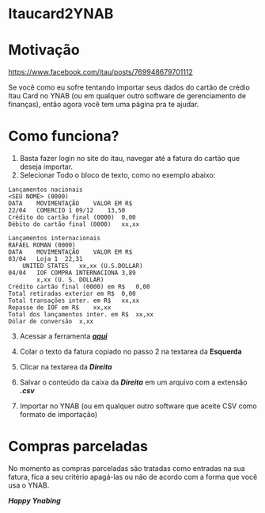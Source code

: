 Itaucard2YNAB
=============

Motivação
=============
https://www.facebook.com/itau/posts/769948679701112

Se você como eu sofre tentando importar seus dados do cartão de crédio Itau Card no YNAB (ou em qualquer outro software de gerenciamento de finanças), então agora você tem uma página pra te ajudar.

Como funciona?
=============
1. Basta fazer login no site do itau, navegar até a fatura do cartão que deseja importar.
2. Selecionar Todo o bloco de texto, como no exemplo abaixo:
```
Lançamentos nacionais
<SEU NOME> (0000)
DATA	MOVIMENTAÇÃO	VALOR EM R$
22/04	COMERCIO 1 09/12	13,50
Crédito do cartão final (0000)	0,00
Débito do cartão final (0000)	xx,xx

Lançamentos internacionais
RAFAEL ROMAN (0000)
DATA	MOVIMENTAÇÃO	VALOR EM R$
03/04	Loja 1	22,31
 	UNITED STATES	xx,xx (U.S.DOLLAR)
04/04	IOF COMPRA INTERNACIONA	3,89
 	 	x,xx (U. S. DOLLAR)
Crédito cartão final (0000) em R$	0,00
Total retiradas exterior em R$	0,00
Total transações inter. em R$	xx,xx
Repasse de IOF em R$	xx,xx
Total dos lançamentos inter. em R$	xx,xx
Dólar de conversão	x,xx
```

3. Acessar a ferramenta [___aqui___](https://rawgit.com/Panthro/Itaucard2YNAB/master/convert.html)

4. Colar o texto da fatura copiado no passo 2 na textarea da __Esquerda__
5. Clicar na textarea da ___Direita___
6. Salvar o conteúdo da caixa da ___Direita___ em um arquivo com a extensão ___.csv___
7. Importar no YNAB (ou em qualquer outro software que aceite CSV como formato de importação)

Compras parceladas
=================
No momento as compras parceladas são tratadas como entradas na sua fatura, fica a seu critério apagá-las ou não de acordo com a forma que você usa o YNAB.

___Happy Ynabing___

